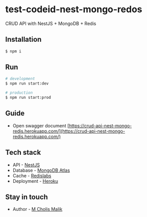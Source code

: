 # test-codeid-nest-mongo-redos

CRUD API with NestJS + MongoDB + Redis

## Installation

```bash
$ npm i
```

## Run

```bash
# development
$ npm run start:dev

# production
$ npm run start:prod
```

## Guide

- Open swagger document
  [https://crud-api-nest-mongo-redis.herokuapp.com/](https://crud-api-nest-mongo-redis.herokuapp.com/)

## Tech stack

- API - [NestJS](https://nestjs.com/)
- Database - [MongoDB Atlas](https://www.mongodb.com/cloud/atlas)
- Cache - [Redislabs](https://redislabs.com/redis-enterprise-cloud/)
- Deployment - [Heroku](https://www.heroku.com/)

## Stay in touch

- Author - [M Cholis Malik](https://www.linkedin.com/in/mcholismalik/)
